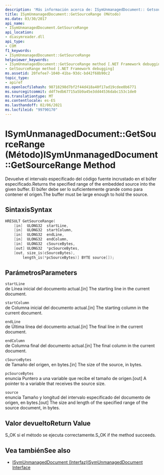 ```yaml
---
description: 'Más información acerca de: ISymUnmanagedDocument:: Getsourcerange ((método)'
title: ISymUnmanagedDocument::GetSourceRange (Método)
ms.date: 03/30/2017
api_name:
- ISymUnmanagedDocument.GetSourceRange
api_location:
- diasymreader.dll
api_type:
- COM
f1_keywords:
- ISymUnmanagedDocument::GetSourceRange
helpviewer_keywords:
- ISymUnmanagedDocument::GetSourceRange method [.NET Framework debugging]
- GetSourceRange method [.NET Framework debugging]
ms.assetid: 20fefee7-1040-41ba-93dc-bd42f68b90c2
topic_type:
- apiref
ms.openlocfilehash: 98718298d7bf2f44d418a40f17ad19cdee0b6771
ms.sourcegitcommit: ddf7edb67715a5b9a45e3dd44536dabc153c1de0
ms.translationtype: MT
ms.contentlocale: es-ES
ms.lasthandoff: 02/06/2021
ms.locfileid: "99790170"
---
```

# <a name="isymunmanageddocumentgetsourcerange-method"></a><span data-ttu-id="cf6bb-103">ISymUnmanagedDocument::GetSourceRange (Método)</span><span class="sxs-lookup"><span data-stu-id="cf6bb-103">ISymUnmanagedDocument::GetSourceRange Method</span></span>

<span data-ttu-id="cf6bb-104">Devuelve el intervalo especificado del código fuente incrustado en el búfer especificado.</span><span class="sxs-lookup"><span data-stu-id="cf6bb-104">Returns the specified range of the embedded source into the given buffer.</span></span> <span data-ttu-id="cf6bb-105">El búfer debe ser lo suficientemente grande como para contener el origen.</span><span class="sxs-lookup"><span data-stu-id="cf6bb-105">The buffer must be large enough to hold the source.</span></span>  
  
## <a name="syntax"></a><span data-ttu-id="cf6bb-106">Sintaxis</span><span class="sxs-lookup"><span data-stu-id="cf6bb-106">Syntax</span></span>  
  
```cpp  
HRESULT GetSourceRange(  
    [in]  ULONG32  startLine,  
    [in]  ULONG32  startColumn,  
    [in]  ULONG32  endLine,  
    [in]  ULONG32  endColumn,  
    [in]  ULONG32  cSourceBytes,  
    [out] ULONG32  *pcSourceBytes,  
    [out, size_is(cSourceBytes),  
        length_is(*pcSourceBytes)] BYTE source[]);  
```  
  
## <a name="parameters"></a><span data-ttu-id="cf6bb-107">Parámetros</span><span class="sxs-lookup"><span data-stu-id="cf6bb-107">Parameters</span></span>  

 `startLine`  
 <span data-ttu-id="cf6bb-108">de Línea inicial del documento actual.</span><span class="sxs-lookup"><span data-stu-id="cf6bb-108">[in] The starting line in the current document.</span></span>  
  
 `startColumn`  
 <span data-ttu-id="cf6bb-109">de Columna inicial del documento actual.</span><span class="sxs-lookup"><span data-stu-id="cf6bb-109">[in] The starting column in the current document.</span></span>  
  
 `endLine`  
 <span data-ttu-id="cf6bb-110">de Última línea del documento actual.</span><span class="sxs-lookup"><span data-stu-id="cf6bb-110">[in] The final line in the current document.</span></span>  
  
 `endColumn`  
 <span data-ttu-id="cf6bb-111">de Columna final del documento actual.</span><span class="sxs-lookup"><span data-stu-id="cf6bb-111">[in] The final column in the current document.</span></span>  
  
 `cSourceBytes`  
 <span data-ttu-id="cf6bb-112">de Tamaño del origen, en bytes.</span><span class="sxs-lookup"><span data-stu-id="cf6bb-112">[in] The size of the source, in bytes.</span></span>  
  
 `pcSourceBytes`  
 <span data-ttu-id="cf6bb-113">enuncia Puntero a una variable que recibe el tamaño de origen.</span><span class="sxs-lookup"><span data-stu-id="cf6bb-113">[out] A pointer to a variable that receives the source size.</span></span>  
  
 `source`  
 <span data-ttu-id="cf6bb-114">enuncia Tamaño y longitud del intervalo especificado del documento de origen, en bytes.</span><span class="sxs-lookup"><span data-stu-id="cf6bb-114">[out] The size and length of the specified range of the source document, in bytes.</span></span>  
  
## <a name="return-value"></a><span data-ttu-id="cf6bb-115">Valor devuelto</span><span class="sxs-lookup"><span data-stu-id="cf6bb-115">Return Value</span></span>  

 <span data-ttu-id="cf6bb-116">S_OK si el método se ejecuta correctamente.</span><span class="sxs-lookup"><span data-stu-id="cf6bb-116">S_OK if the method succeeds.</span></span>  
  
## <a name="see-also"></a><span data-ttu-id="cf6bb-117">Vea también</span><span class="sxs-lookup"><span data-stu-id="cf6bb-117">See also</span></span>

- [<span data-ttu-id="cf6bb-118">ISymUnmanagedDocument (Interfaz)</span><span class="sxs-lookup"><span data-stu-id="cf6bb-118">ISymUnmanagedDocument Interface</span></span>](isymunmanageddocument-interface.md)
